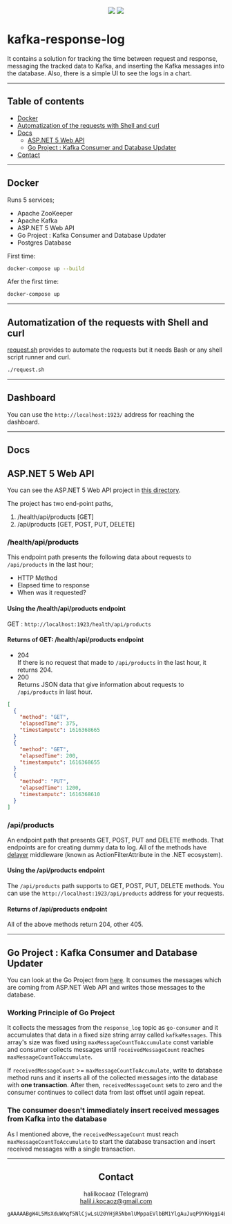 <span align="center">

<a href="https://codeclimate.com/github/halilkocaoz/kafka-response-log/maintainability"><img src="https://api.codeclimate.com/v1/badges/d1364da3e1590a452ab9/maintainability" /></a> <a href="https://www.codacy.com/gh/halilkocaoz/kafka-response-log/dashboard?utm_source=github.com&amp;utm_medium=referral&amp;utm_content=halilkocaoz/kafka-response-log&amp;utm_campaign=Badge_Grade"><img src="https://app.codacy.com/project/badge/Grade/5d7c3538a0d144beaac9ef265710f613"/></a>

</span>

</hr>

# kafka-response-log
It contains a solution for tracking the time between request and response, messaging the tracked data to Kafka, and inserting the Kafka messages into the database. Also, there is a simple UI to see the logs in a chart.

<hr>

## Table of contents
* [Docker](#docker)
* [Automatization of the requests with Shell and curl](#automatization-of-the-requests-with-shell-and-curl)
* [Docs](#docs)
  - [ASP.NET 5 Web API](#aspnet-5-web-api)
  - [Go Project : Kafka Consumer and Database Updater](#go-project--kafka-consumer-and-database-updater)
* [Contact](#contact)

<hr>

## Docker
Runs 5 services;
* Apache ZooKeeper
* Apache Kafka
* ASP.NET 5 Web API
* Go Project : Kafka Consumer and Database Updater 
* Postgres Database

First time:
```bash
docker-compose up --build
```
Afer the first time:
```bash
docker-compose up
```

<hr>

## Automatization of the requests with Shell and curl
[request.sh](https://github.com/halilkocaoz/kafka-response-log/tree/main/request.sh) provides to automate the requests but it needs Bash or any shell script runner and curl.

```bash
./request.sh
```

<hr>

## Dashboard
You can use the `http://localhost:1923/` address for reaching the dashboard.

<hr>

## Docs

## ASP.NET 5 Web API
You can see the ASP.NET 5 Web API project in [this directory](https://github.com/halilkocaoz/kafka-response-time-tracking/tree/main/server/Kafka.Example).

The project has two end-point paths,

1. /health/api/products [GET]
2. /api/products   [GET, POST, PUT, DELETE]

### /health/api/products
This endpoint path presents the following data about requests to `/api/products` in the last hour;
* HTTP Method
* Elapsed time to response
* When was it requested?


#### Using the /health/api/products endpoint
GET : `http://localhost:1923/health/api/products`

#### Returns of GET: /health/api/products endpoint
* 204 <br>
If there is no request that made to `/api/products` in the last hour, it returns 204. <br>
* 200 <br>
  Returns JSON data that give information about requests to `/api/products` in last hour.
```json
[
  {
    "method": "GET",
    "elapsedTime": 375,
    "timestamputc": 1616368665
  }
  {
    "method": "GET",
    "elapsedTime": 200,
    "timestamputc": 1616368655
  }
  {
    "method": "PUT",
    "elapsedTime": 1200,
    "timestamputc": 1616368610
  }
]
```

### /api/products
An endpoint path that presents GET, POST, PUT and DELETE methods. That endpoints are for creating dummy data to log. All of the methods have [delayer](https://github.com/halilkocaoz/kafka-response-time-tracking/tree/main/server/Filters/Delayer.cs) middleware (known as ActionFilterAttribute in the .NET ecosystem).

#### Using the /api/products endpoint
The `/api/products` path supports to GET, POST, PUT, DELETE methods. You can use the `http://localhost:1923/api/products` address for your requests. <br>

#### Returns of /api/products endpoint
All of the above methods return 204, other 405.

<hr>

## Go Project : Kafka Consumer and Database Updater
You can look at the Go Project from [here](https://github.com/halilkocaoz/kafka-response-time-tracking/tree/main/consumer). It consumes the messages which are coming from ASP.NET Web API and writes those messages to the database.

### Working Principle of Go Project
It collects the messages from the `response_log` topic as `go-consumer` and it accumulates that data in a fixed size string array called `kafkaMessages`. This array's size was fixed using `maxMessageCountToAccumulate` const variable and consumer collects messages until `receivedMessageCount` reaches `maxMessageCountToAccumulate`.

If `receivedMessageCount` >= `maxMessageCountToAccumulate`, write to database method runs and it inserts all of the collected messages into the database with **one transaction**. After then, `receivedMessageCount` sets to zero and the consumer continues to collect data from last offset until again repeat.

### The consumer doesn't immediately insert received messages from Kafka into the database
As I mentioned above, the `receivedMessageCount` must reach `maxMessageCountToAccumulate` to start the database transaction and insert received messages with a single transaction.

<hr>

<span align="center">

## Contact

halilkocaoz (Telegram)<br>
halil.i.kocaoz@gmail.com

</span>

```bash
gAAAAABgW4L5MsXduWXqf5NlCjwLsU20YHjR5NbmlUMppaEVlbBM1YlgAuJuqP9YKHggi4E7LWxsZ-cQv4kOl29BaKCPAr4TsP1mlZKe01AuMsujr3npPfVle4W2icQgNF5h_VIIBqPSsFK_50m7lBRJUpeO8iFQgD2YO9STT6nivjULUDSuR3t0U-4S2OC36cornhgmf0ZdgN5Sbh4Oi78jCeo1UnJu3w==
```
